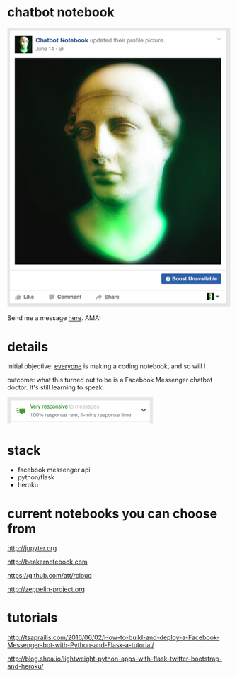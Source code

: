 # chatbot notebook

<a href="https://www.facebook.com/chatbot.notebook/" target="_blank"><img src="/static/img/profile-pic.png"></a>

Send me a message <a href="https://www.facebook.com/chatbot.notebook/" target="_blank">here</a>. AMA!

# details

initial objective: [everyone](#current-notebooks-you-can-choose-from) is making a coding notebook, and so will I

outcome: what this turned out to be is a Facebook Messenger chatbot doctor. It's still learning to speak.

<img src="/static/img/responsiveness.png">


# stack 

* facebook messenger api
* python/flask
* heroku

# current notebooks you can choose from

http://jupyter.org

http://beakernotebook.com

https://github.com/att/rcloud

http://zeppelin-project.org


# tutorials

http://tsaprailis.com/2016/06/02/How-to-build-and-deploy-a-Facebook-Messenger-bot-with-Python-and-Flask-a-tutorial/

http://blog.shea.io/lightweight-python-apps-with-flask-twitter-bootstrap-and-heroku/
